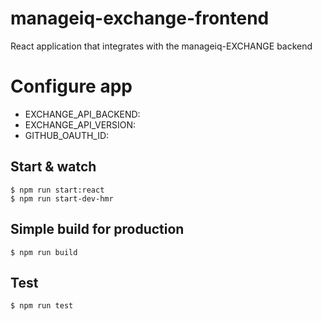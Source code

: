 # manageiq-exchange-frontend
React application that integrates with the manageiq-EXCHANGE backend

# Configure app
  -  EXCHANGE_API_BACKEND:
  -  EXCHANGE_API_VERSION:
  -  GITHUB_OAUTH_ID:

## Start & watch

    $ npm run start:react
    $ npm run start-dev-hmr
## Simple build for production

    $ npm run build
## Test
    $ npm run test

